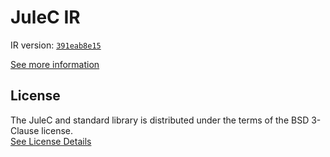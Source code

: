 # JuleC IR

IR version: [`391eab8e15`](https://github.com/julelang/jule/tree/391eab8e15982260777cf58e4a7d7735b94732ce)

[See more information](https://manual.jule.dev/getting-started/installation/compiling-from-source/compile-from-ir)

## License

The JuleC and standard library is distributed under the terms of the BSD 3-Clause license. \
[See License Details](./LICENSE)
